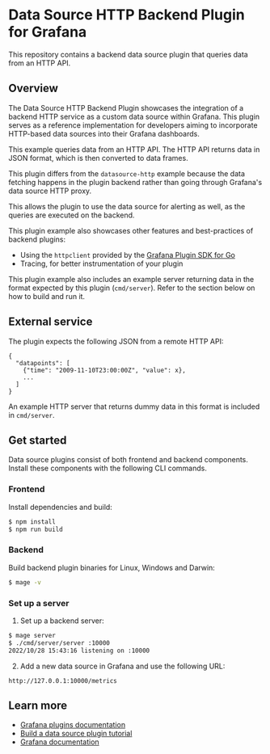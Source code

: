 # Data Source HTTP Backend Plugin for Grafana

This repository contains a backend data source plugin that queries data from an HTTP API.

## Overview

The Data Source HTTP Backend Plugin showcases the integration of a backend HTTP service as a custom data source within Grafana. This plugin serves as a reference implementation for developers aiming to incorporate HTTP-based data sources into their Grafana dashboards.

This example queries data from an HTTP API. The HTTP API returns data in JSON format, which is then converted to data frames.

This plugin differs from the `datasource-http` example because the data fetching happens in the plugin backend rather than going through Grafana's data source HTTP proxy.

This allows the plugin to use the data source for alerting as well, as the queries are executed on the backend.

This plugin example also showcases other features and best-practices of backend plugins:

- Using the `httpclient` provided by the [Grafana Plugin SDK for Go](https://pkg.go.dev/github.com/grafana/grafana-plugin-sdk-go/backend/httpclient)
- Tracing, for better instrumentation of your plugin

This plugin example also includes an example server returning data in the format expected by this plugin (`cmd/server`). Refer to the section below on how to build and run it.

## External service

The plugin expects the following JSON from a remote HTTP API:

```
{
  "datapoints": [
    {"time": "2009-11-10T23:00:00Z", "value": x},
    ...
  ]
}
```

An example HTTP server that returns dummy data in this format is included in `cmd/server`.

## Get started

Data source plugins consist of both frontend and backend components. Install these components with the following CLI commands.

### Frontend

Install dependencies and build:

```bash
$ npm install
$ npm run build
```

### Backend

Build backend plugin binaries for Linux, Windows and Darwin:

```bash
$ mage -v
```

### Set up a server

1. Set up a backend server:


```bash
$ mage server
$ ./cmd/server/server :10000
2022/10/28 15:43:16 listening on :10000
```

2. Add a new data source in Grafana and use the following URL:

```
http://127.0.0.1:10000/metrics
```

## Learn more

- [Grafana plugins documentation](https://grafana.com/developers/plugin-tools/)
- [Build a data source plugin tutorial](https://grafana.com/developers/plugin-tools/tutorials/build-a-data-source-plugin)
- [Grafana documentation](https://grafana.com/docs/)